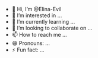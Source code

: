 - 👋 Hi, I’m @Elina-Evil
- 👀 I’m interested in ...
- 🌱 I’m currently learning ...
- 💞️ I’m looking to collaborate on ...
- 📫 How to reach me ...
- 😄 Pronouns: ...
- ⚡ Fun fact: ...

<!---
Elina-Evil/Elina-Evil is a ✨ special ✨ repository because its `README.md` (this file) appears on your GitHub profile.
You can click the Preview link to take a look at your changes.
--->

